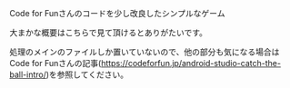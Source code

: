 Code for Funさんのコードを少し改良したシンプルなゲーム

大まかな概要はこちらで見て頂けるとありがたいです。 

処理のメインのファイルしか置いていないので、他の部分も気になる場合は
Code for Funさんの記事(https://codeforfun.jp/android-studio-catch-the-ball-intro/)を参照してください。
